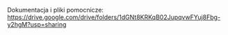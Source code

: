 Dokumentacja i pliki pomocnicze: https://drive.google.com/drive/folders/1dGNt8KRKqB02JupqvwFYuj8Fbg-y2hgM?usp=sharing
